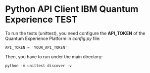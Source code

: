 # Python API Client IBM Quantum Experience TEST

To run the tests (unittest), you need configure the **API_TOKEN** of the Quantum Experience Platform in *config.py* file:

```
API_TOKEN = 'YOUR_API_TOKEN'
```

Then, you have to run under the main directory:

```
python -m unittest discover -v
```
